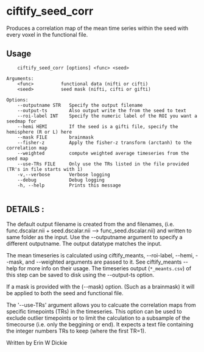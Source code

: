 # ciftify_seed_corr

Produces a correlation map of the mean time series within the seed with
every voxel in the functional file.

## Usage
```
    ciftify_seed_corr [options] <func> <seed>

Arguments:
    <func>          functional data (nifti or cifti)
    <seed>          seed mask (nifti, cifti or gifti)

Options:
    --outputname STR   Specify the output filename
    --output-ts        Also output write the from the seed to text
    --roi-label INT    Specify the numeric label of the ROI you want a seedmap for
    --hemi HEMI        If the seed is a gifti file, specify the hemisphere (R or L) here
    --mask FILE        brainmask
    --fisher-z         Apply the fisher-z transform (arctanh) to the correlation map
    --weighted         compute weighted average timeseries from the seed map
    --use-TRs FILE     Only use the TRs listed in the file provided (TR's in file starts with 1)
    -v,--verbose       Verbose logging
    --debug            Debug logging
    -h, --help         Prints this message


```
## DETAILS :
The default output filename is created from the <func> and <seed> filenames,
(i.e. func.dscalar.nii + seed.dscalar.nii --> func_seed.dscalar.nii)
and written to same folder as the <func> input. Use the --outputname
argument to specify a different outputname. The output datatype matches the <func>
input.

The mean timeseries is calculated using ciftify_meants, --roi-label, --hemi,
--mask, and --weighted arguments are passed to it. See ciftify_meants --help for
more info on their usage. The timeseries output (`*_meants.csv`) of this step can be
saved to disk using the --output-ts option.

If a mask is provided with the (--mask) option. (Such as a brainmask) it will be
applied to both the seed and functional file.

The '--use-TRs' argument allows you to calcuate the correlation maps from specific
timepoints (TRs) in the timeseries. This option can be used to exclude outlier
timepoints or to limit the calculation to a subsample of the timecourse
(i.e. only the beggining or end). It expects a text file containing the integer numbers
TRs to keep (where the first TR=1).

Written by Erin W Dickie
